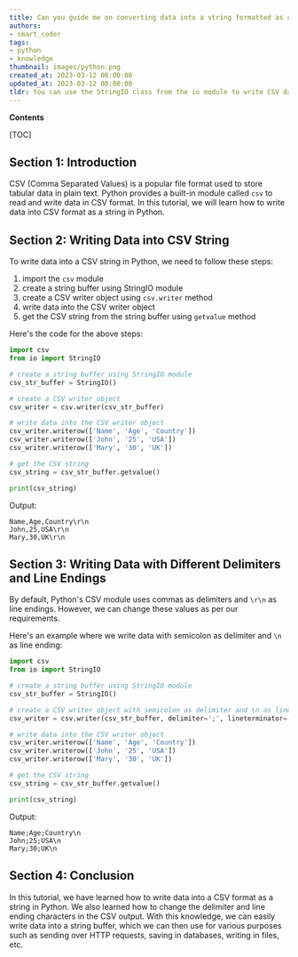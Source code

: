 ```yaml
---
title: Can you guide me on converting data into a string formatted as csv, without saving it as a file?
authors:
- smart_coder
tags:
- python
- knowledge
thumbnail: images/python.png
created_at: 2023-03-12 00:00:00
updated_at: 2023-03-12 00:00:00
tldr: You can use the StringIO class from the io module to write CSV data as a string in Python.
---
```


**Contents**

[TOC]

## Section 1: Introduction
CSV (Comma Separated Values) is a popular file format used to store tabular data in plain text. Python provides a built-in module called `csv` to read and write data in CSV format. In this tutorial, we will learn how to write data into CSV format as a string in Python.

## Section 2: Writing Data into CSV String

To write data into a CSV string in Python, we need to follow these steps:

1. import the `csv` module
2. create a string buffer using StringIO module
3. create a CSV writer object using `csv.writer` method
4. write data into the CSV writer object
5. get the CSV string from the string buffer using `getvalue` method


Here's the code for the above steps:
```python
import csv
from io import StringIO

# create a string buffer using StringIO module
csv_str_buffer = StringIO()

# create a CSV writer object
csv_writer = csv.writer(csv_str_buffer)

# write data into the CSV writer object
csv_writer.writerow(['Name', 'Age', 'Country'])
csv_writer.writerow(['John', '25', 'USA'])
csv_writer.writerow(['Mary', '30', 'UK'])

# get the CSV string
csv_string = csv_str_buffer.getvalue()

print(csv_string)
```

Output:
```
Name,Age,Country\r\n
John,25,USA\r\n
Mary,30,UK\r\n
```

## Section 3: Writing Data with Different Delimiters and Line Endings

By default, Python's CSV module uses commas as delimiters and `\r\n` as line endings. However, we can change these values as per our requirements.

Here's an example where we write data with semicolon as delimiter and `\n` as line ending:
```python
import csv
from io import StringIO

# create a string buffer using StringIO module
csv_str_buffer = StringIO()

# create a CSV writer object with semicolon as delimiter and \n as line ending
csv_writer = csv.writer(csv_str_buffer, delimiter=';', lineterminator='\n')

# write data into the CSV writer object
csv_writer.writerow(['Name', 'Age', 'Country'])
csv_writer.writerow(['John', '25', 'USA'])
csv_writer.writerow(['Mary', '30', 'UK'])

# get the CSV string
csv_string = csv_str_buffer.getvalue()

print(csv_string)
```
Output:
```
Name;Age;Country\n
John;25;USA\n
Mary;30;UK\n
```

## Section 4: Conclusion
In this tutorial, we have learned how to write data into a CSV format as a string in Python. We also learned how to change the delimiter and line ending characters in the CSV output. With this knowledge, we can easily write data into a string buffer, which we can then use for various purposes such as sending over HTTP requests, saving in databases, writing in files, etc.
